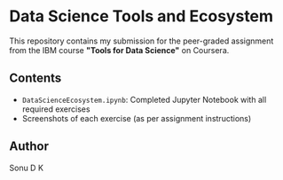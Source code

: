 # Data Science Tools and Ecosystem

This repository contains my submission for the peer-graded assignment from the IBM course **"Tools for Data Science"** on Coursera.

## Contents

- `DataScienceEcosystem.ipynb`: Completed Jupyter Notebook with all required exercises
- Screenshots of each exercise (as per assignment instructions)

## Author

Sonu D K
